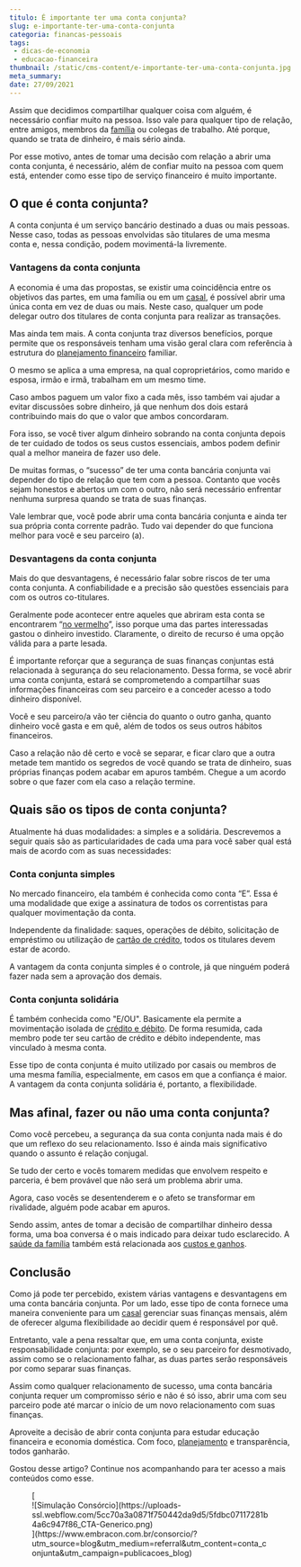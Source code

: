 ```yaml
---
titulo: É importante ter uma conta conjunta?
slug: e-importante-ter-uma-conta-conjunta
categoria: financas-pessoais
tags:
 - dicas-de-economia
 - educacao-financeira
thumbnail: /static/cms-content/e-importante-ter-uma-conta-conjunta.jpg
meta_summary: 
date: 27/09/2021
---
```

Assim que decidimos compartilhar qualquer coisa com alguém, é necessário confiar muito na pessoa. Isso vale para qualquer tipo de relação, entre amigos, membros da [família](https://www.embracon.com.br/blog/financas-da-familia-como-ensinar-os-filhos-a-economizar-dinheiro) ou colegas de trabalho. Até porque, quando se trata de dinheiro, é mais sério ainda.

Por esse motivo, antes de tomar uma decisão com relação a abrir uma conta conjunta, é necessário, além de confiar muito na pessoa com quem está, entender como esse tipo de serviço financeiro é muito importante.

O que é conta conjunta?
-----------------------

A conta conjunta é um serviço bancário destinado a duas ou mais pessoas. Nesse caso, todas as pessoas envolvidas são titulares de uma mesma conta e, nessa condição, podem movimentá-la livremente.

### Vantagens da conta conjunta  


A economia é uma das propostas, se existir uma coincidência entre os objetivos das partes, em uma família ou em um [casal](https://www.embracon.com.br/blog/como-organizar-as-financas-do-casal), é possível abrir uma única conta em vez de duas ou mais. Neste caso, qualquer um pode delegar outro dos titulares de conta conjunta para realizar as transações.

Mas ainda tem mais. A conta conjunta traz diversos benefícios, porque permite que os responsáveis ​​tenham uma visão geral clara com referência à estrutura do [planejamento financeiro](https://www.embracon.com.br/blog/como-fazer-um-planejamento-financeiro-em-2021) familiar.

O mesmo se aplica a uma empresa, na qual coproprietários, como marido e esposa, irmão e irmã, trabalham em um mesmo time.

Caso ambos paguem um valor fixo a cada mês, isso também vai ajudar a evitar discussões sobre dinheiro, já que nenhum dos dois estará contribuindo mais do que o valor que ambos concordaram.

Fora isso, se você tiver algum dinheiro sobrando na conta conjunta depois de ter cuidado de todos os seus custos essenciais, ambos podem definir qual a melhor maneira de fazer uso dele.

De muitas formas, o “sucesso” de ter uma conta bancária conjunta vai depender do tipo de relação que tem com a pessoa. Contanto que vocês sejam honestos e abertos um com o outro, não será necessário enfrentar nenhuma surpresa quando se trata de suas finanças.

Vale lembrar que, você pode abrir uma conta bancária conjunta e ainda ter sua própria conta corrente padrão. Tudo vai depender do que funciona melhor para você e seu parceiro (a).

### Desvantagens da conta conjunta  


Mais do que desvantagens, é necessário falar sobre riscos de ter uma conta conjunta. A confiabilidade e a precisão são questões essenciais para com os outros co-titulares.

Geralmente pode acontecer entre aqueles que abriram esta conta se encontrarem “[no vermelho](https://www.embracon.com.br/blog/as-dicas-mais-valiosas-para-sair-do-vermelho)”, isso porque uma das partes interessadas gastou o dinheiro investido. Claramente, o direito de recurso é uma opção válida para a parte lesada.

É importante reforçar que a segurança de suas finanças conjuntas está relacionada à segurança do seu relacionamento. Dessa forma, se você abrir uma conta conjunta, estará se comprometendo a compartilhar suas informações financeiras com seu parceiro e a conceder acesso a todo dinheiro disponível.

Você e seu parceiro/a vão ter ciência do quanto o outro ganha, quanto dinheiro você gasta e em quê, além de todos os seus outros hábitos financeiros.

Caso a relação não dê certo e você se separar, e ficar claro que a outra metade tem mantido os segredos de você quando se trata de dinheiro, suas próprias finanças podem acabar em apuros também. Chegue a um acordo sobre o que fazer com ela caso a relação termine.

Quais são os tipos de conta conjunta?
-------------------------------------

Atualmente há duas modalidades: a simples e a solidária. Descrevemos a seguir quais são as particularidades de cada uma para você saber qual está mais de acordo com as suas necessidades:

### Conta conjunta simples

No mercado financeiro, ela também é conhecida como conta “E”. Essa é uma modalidade que exige a assinatura de todos os correntistas para qualquer movimentação da conta.

Independente da finalidade: saques, operações de débito, solicitação de empréstimo ou utilização de [cartão de crédito](https://www.embracon.com.br/blog/divida-de-cartao-de-credito-como-sair-dela-e-nao-entrar-mais), todos os titulares devem estar de acordo.

A vantagem da conta conjunta simples é o controle, já que ninguém poderá fazer nada sem a aprovação dos demais.

### Conta conjunta solidária

É também conhecida como "E/OU". Basicamente ela permite a movimentação isolada de [crédito e débito](https://www.embracon.com.br/blog/saiba-quais-sao-os-pontos-positivos-e-negativos-de-pagar-a-vista-e-parcelado). De forma resumida, cada membro pode ter seu cartão de crédito e débito independente, mas vinculado à mesma conta.

Esse tipo de conta conjunta é muito utilizado por casais ou membros de uma mesma família, especialmente, em casos em que a confiança é maior. A vantagem da conta conjunta solidária é, portanto, a flexibilidade.

Mas afinal, fazer ou não uma conta conjunta?
--------------------------------------------

Como você percebeu, a segurança da sua conta conjunta nada mais é do que um reflexo do seu relacionamento. Isso é ainda mais significativo quando o assunto é relação conjugal.

Se tudo der certo e vocês tomarem medidas que envolvem respeito e parceria, é bem provável que não será um problema abrir uma.

Agora, caso vocês se desentenderem e o afeto se transformar em rivalidade, alguém pode acabar em apuros.

Sendo assim, antes de tomar a decisão de compartilhar dinheiro dessa forma, uma boa conversa é o mais indicado para deixar tudo esclarecido. A [saúde da família](https://www.embracon.com.br/blog/entenda-como-e-possivel-manter-a-saude-financeira-da-sua-familia) também está relacionada aos [custos e ganhos](https://www.embracon.com.br/blog/como-calcular-o-seu-custo-de-vida).

Conclusão
---------

Como já pode ter percebido, existem várias vantagens e desvantagens em uma conta bancária conjunta. Por um lado, esse tipo de conta fornece uma maneira conveniente para um [casal](https://www.embracon.com.br/blog/financas-do-casal-organize-e-faca-um-consorcio) gerenciar suas finanças mensais, além de oferecer alguma flexibilidade ao decidir quem é responsável por quê.

Entretanto, vale a pena ressaltar que, em uma conta conjunta, existe responsabilidade conjunta: por exemplo, se o seu parceiro for desmotivado, assim como se o relacionamento falhar, as duas partes serão responsáveis ​​por como separar suas finanças.

Assim como qualquer relacionamento de sucesso, uma conta bancária conjunta requer um compromisso sério e não é só isso, abrir uma com seu parceiro pode até marcar o início de um novo relacionamento com suas finanças.

Aproveite a decisão de abrir conta conjunta para estudar educação financeira e economia doméstica. Com foco, [planejamento](https://www.embracon.com.br/blog/faca-um-planejamento-financeiro-anual) e transparência, todos ganharão.

Gostou desse artigo? Continue nos acompanhando para ter acesso a mais conteúdos como esse.

<figure class="w-richtext-figure-type-image w-richtext-align-center">[<div>![Simulação Consórcio](https://uploads-ssl.webflow.com/5cc70a3a0871f750442da9d5/5fdbc07117281b4a6c947f86_CTA-Generico.png)</div>](https://www.embracon.com.br/consorcio/?utm_source=blog&utm_medium=referral&utm_content=conta_conjunta&utm_campaign=publicacoes_blog)</figure>
